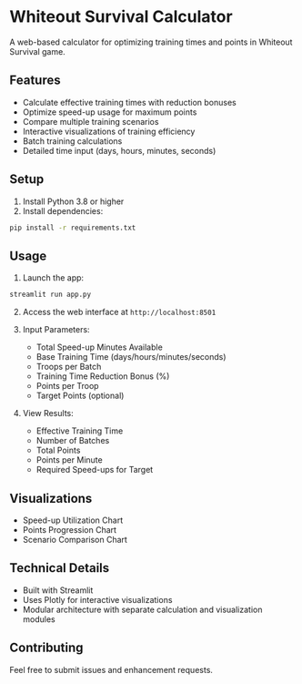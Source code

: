 # Whiteout Survival Calculator

A web-based calculator for optimizing training times and points in Whiteout Survival game.

## Features

- Calculate effective training times with reduction bonuses
- Optimize speed-up usage for maximum points
- Compare multiple training scenarios
- Interactive visualizations of training efficiency
- Batch training calculations
- Detailed time input (days, hours, minutes, seconds)

## Setup

1. Install Python 3.8 or higher
2. Install dependencies:
```bash
pip install -r requirements.txt
```

## Usage

1. Launch the app:
```bash
streamlit run app.py
```

2. Access the web interface at `http://localhost:8501`

3. Input Parameters:
   - Total Speed-up Minutes Available
   - Base Training Time (days/hours/minutes/seconds)
   - Troops per Batch
   - Training Time Reduction Bonus (%)
   - Points per Troop
   - Target Points (optional)

4. View Results:
   - Effective Training Time
   - Number of Batches
   - Total Points
   - Points per Minute
   - Required Speed-ups for Target

## Visualizations

- Speed-up Utilization Chart
- Points Progression Chart
- Scenario Comparison Chart

## Technical Details

- Built with Streamlit
- Uses Plotly for interactive visualizations
- Modular architecture with separate calculation and visualization modules

## Contributing

Feel free to submit issues and enhancement requests.